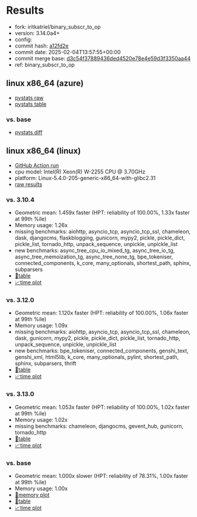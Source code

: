 # Results

- fork: iritkatriel/binary_subscr_to_op
- version: 3.14.0a4+
- config: 
- commit hash: [a12fd2e](https://github.com/iritkatriel/cpython/commit/a12fd2e)
- commit date: 2025-02-04T13:57:55+00:00
- commit merge base: [d3c54f37889436ded4520e78e4e59d3f3350aa44](https://github.com/python/cpython/commit/d3c54f37889436ded4520e78e4e59d3f3350aa44)
- ref: binary_subscr_to_op

## linux x86_64 (azure)

- [pystats raw](bm-20250204-azure-x86_64-iritkatriel-binary_subscr_to_op-3.14.0a4%2B-a12fd2e-pystats.json)
- [pystats table](bm-20250204-azure-x86_64-iritkatriel-binary_subscr_to_op-3.14.0a4%2B-a12fd2e-pystats.md)

### vs. base

- [pystats diff](bm-20250204-azure-x86_64-iritkatriel-binary_subscr_to_op-3.14.0a4%2B-a12fd2e-pystats-vs-base.md)

## linux x86_64 (linux)

- [GitHub Action run](https://github.com/faster-cpython/benchmarking/actions/runs/13137089910)
- cpu model: Intel(R) Xeon(R) W-2255 CPU @ 3.70GHz
- platform: Linux-5.4.0-205-generic-x86_64-with-glibc2.31
- [raw results](bm-20250204-linux-x86_64-iritkatriel-binary_subscr_to_op-3.14.0a4%2B-a12fd2e.json)

### vs. 3.10.4

- Geometric mean: 1.459x faster (HPT: reliability of 100.00%, 1.33x faster at 99th %ile)
- Memory usage: 1.26x
- missing benchmarks: aiohttp, asyncio_tcp, asyncio_tcp_ssl, chameleon, dask, djangocms, flaskblogging, gunicorn, mypy2, pickle, pickle_dict, pickle_list, tornado_http, unpack_sequence, unpickle, unpickle_list
- new benchmarks: async_tree_cpu_io_mixed_tg, async_tree_io_tg, async_tree_memoization_tg, async_tree_none_tg, bpe_tokeniser, connected_components, k_core, many_optionals, shortest_path, sphinx, subparsers
- [📄table](bm-20250204-linux-x86_64-iritkatriel-binary_subscr_to_op-3.14.0a4%2B-a12fd2e-vs-3.10.4.md)
- [📈time plot](bm-20250204-linux-x86_64-iritkatriel-binary_subscr_to_op-3.14.0a4%2B-a12fd2e-vs-3.10.4.svg)

### vs. 3.12.0

- Geometric mean: 1.120x faster (HPT: reliability of 100.00%, 1.06x faster at 99th %ile)
- Memory usage: 1.09x
- missing benchmarks: aiohttp, asyncio_tcp, asyncio_tcp_ssl, chameleon, dask, gunicorn, mypy2, pickle, pickle_dict, pickle_list, tornado_http, unpack_sequence, unpickle, unpickle_list
- new benchmarks: bpe_tokeniser, connected_components, genshi_text, genshi_xml, html5lib, k_core, many_optionals, pylint, shortest_path, sphinx, subparsers, thrift
- [📄table](bm-20250204-linux-x86_64-iritkatriel-binary_subscr_to_op-3.14.0a4%2B-a12fd2e-vs-3.12.0.md)
- [📈time plot](bm-20250204-linux-x86_64-iritkatriel-binary_subscr_to_op-3.14.0a4%2B-a12fd2e-vs-3.12.0.svg)

### vs. 3.13.0

- Geometric mean: 1.053x faster (HPT: reliability of 100.00%, 1.02x faster at 99th %ile)
- Memory usage: 1.02x
- missing benchmarks: chameleon, djangocms, gevent_hub, gunicorn, tornado_http
- [📄table](bm-20250204-linux-x86_64-iritkatriel-binary_subscr_to_op-3.14.0a4%2B-a12fd2e-vs-3.13.0.md)
- [📈time plot](bm-20250204-linux-x86_64-iritkatriel-binary_subscr_to_op-3.14.0a4%2B-a12fd2e-vs-3.13.0.svg)

### vs. base

- Geometric mean: 1.000x slower (HPT: reliability of 78.31%, 1.00x faster at 99th %ile)
- Memory usage: 1.00x
- [🧠memory plot](bm-20250204-linux-x86_64-iritkatriel-binary_subscr_to_op-3.14.0a4%2B-a12fd2e-vs-base-mem.svg)
- [📄table](bm-20250204-linux-x86_64-iritkatriel-binary_subscr_to_op-3.14.0a4%2B-a12fd2e-vs-base.md)
- [📈time plot](bm-20250204-linux-x86_64-iritkatriel-binary_subscr_to_op-3.14.0a4%2B-a12fd2e-vs-base.svg)

